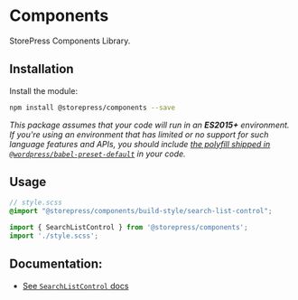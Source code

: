 # Components

StorePress Components Library.

## Installation

Install the module:

```bash
npm install @storepress/components --save
```

_This package assumes that your code will run in an **ES2015+** environment. If you're using an environment that has limited or no support for such language features and APIs, you should include [the polyfill shipped in `@wordpress/babel-preset-default`](https://github.com/WordPress/gutenberg/tree/HEAD/packages/babel-preset-default#polyfill) in your code._

## Usage

```scss
// style.scss
@import "@storepress/components/build-style/search-list-control";
```

```jsx
import { SearchListControl } from '@storepress/components';
import './style.scss';
```
## Documentation:

- [See `SearchListControl` docs](src/search-list-control/README.md)